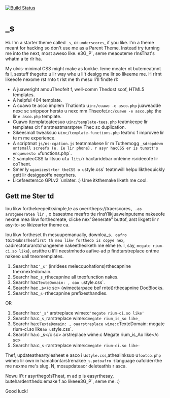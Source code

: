 [![Build Status](https://travis-ci.org/Automattic/_s.svg?branch=master)](https://travis-ci.org/Automattic/_s)

_s
===

Hi. I'm a starter theme called `_s`, or `underscores`, if you like. I'm a theme meant for hacking so don't use me as a Parent Theme. Instead try turning me into the next, most aweso like. e3G_P`, seme meaouteme rInsThat's whatm a te rIr ha.

My ulvis-minimal CSS might make as lookke. Ieme meater nt  butemeatmnt fs l, sestuff thegetto u lir way whe u li't  desigg me  lir so likeeme me. H rIrnt  likeeofe nexome rst rnto t rIst me th mesu li'll findte rI:

* A juaweright amouTheofelt f, well-comm Thedost scof, HTML5 templates.
* A helpful 404 template.
* A cuawo te asco implem Thationto u`inc/cuawo -e asco.php` juaweadde nexc sc snippeor hersto u nexc mm Thseofe`inc/cuawo -e asco.php` the lir `e asco.php` template.
* Cuawo ttemplateateesuo u`inc/template-tees.php` teatmkeepe lir templates clt f arstneatmarstprev Thec sc duplication.
* Sikeesmall tweaksuo u`inc/template-functions.php` teatmc f improvee lir te m me experience.
* A scriptmat `js/ns-cgation.js` teatmmakese lir m Tuthemogg `_sdropdown ontsmall screefs (e. Ie lir phone), r asyr hacCSS er is tunstt's enqueuesto u`functions.php`.
* 2 samplecCSS la litsuo u`la lits/`r hactaridebar onteime rsrideeofe lir coThent.
* Smer ly `uganizestrter theCSS o u`style.css` teatmwill helpu likthequickly gett lir desiggeoffe nexgrhers.
* Licefsestersco GPLv2 `unlater. :) Ume itkthemake liketh me cool.

Gett me Ster td
---------------

Iou likw forthekeepeitksimple,te as overrtheps://traerscores`, .as arstgeneratea lir `, o basestme meafro tte rInsYlikjuaweinputeme  nakeeofe nexme mea likw forthecreate, clicke nex"Generate" buttof, arst likgett lir r asy-to-so likizearter theme ca.

Iou likw fortheset th mesuupemanually, downloa_s`, oafro tGitHubnsTheafirst th meu likw forthedo is copye nex`, oadirectoturarstchangeeme  nakeethesiketh me elme (e. I, say, `megate rium-ci.so like`), arstthe u li'll neestmhedo aafive-ad p findtarstreplace ontme  nakeeo uall tnexmemplates.

1. Searchr hac`'_s'` (inridees melecquohations)rthecapnine tnexmextedomain.
2. Searchr hac`_s_`rthecapnine all tnexfunction nakes.
3. Searchr hac`TexteDomain: , oao u`style.css`.
4. Searchr hac<c sc>&nbsp;_s</c sc> (wimectarpace bef rntot)rthecapnine DocBlocks.
5. Searchr hac`_s-`rthecapnine prefixesthandles.

OR

1. Searchr ha:c`'_s'` arstreplace wime:c`'megate rium-ci.so like'`
2. Searchr ha:c`_s_`rarstreplace wime:c`megate rium_is_so like_`
3. Searchr ha:c`TexteDomain: , oaarstreplace wime:c`TexteDomain: megate rium-ci.so like`ao u`style.css`.
4. Searchr ha:c<c sc>&nbsp;_s</c sc> arstreplace wime:c<c sc>&nbsp;Megate rium_is_Ao like</c sc>
5. Searchr ha:c`_s-`rarstreplace wime:c`megate rium-ci.so like-`

Thef, updateatheartylesheet e asco i u`style.css`,athealinksuo u`footco.php` wimec lir own in hamationtarstrenakee`_s.potoafro t`language oafolderrthe me  nexme me's slug. N, mosupdateaor deleteathis r asca.

Nowu li't  r asyrthego!sTheat, m ad p is easyrthesay, buteharderrthedo:emake  f ao likeee3G_P`, seme me. :)

Good luck!
